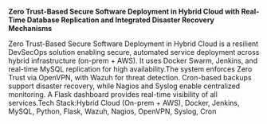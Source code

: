 **Zero Trust-Based Secure Software Deployment in Hybrid Cloud with Real-Time Database Replication and Integrated Disaster Recovery Mechanisms**

Zero Trust-Based Secure Software Deployment in Hybrid Cloud is a resilient DevSecOps solution enabling secure, automated service deployment across hybrid infrastructure (on-prem + AWS). It uses Docker Swarm, Jenkins, and real-time MySQL replication for high availability.The system enforces Zero Trust via OpenVPN, with Wazuh for threat detection. Cron-based backups support disaster recovery, while Nagios and Syslog enable centralized monitoring. A Flask dashboard provides real-time visibility of all services.Tech Stack:Hybrid Cloud (On-prem + AWS), Docker, Jenkins, MySQL, Python, Flask, Wazuh, Nagios, OpenVPN, Syslog, Cron

